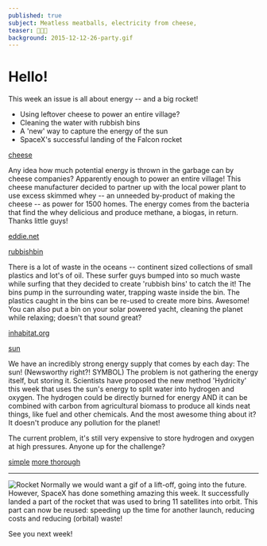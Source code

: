 ```yaml
---
published: true
subject: Meatless meatballs, electricity from cheese,
teaser: 🌲🔋🎊
background: 2015-12-12-26-party.gif  
---
```

# Hello!

This week an issue is all about energy -- and a big rocket!

* Using leftover cheese to power an entire village?
* Cleaning the water with rubbish bins
* A 'new' way to capture the energy of the sun
* SpaceX's successful landing of the Falcon rocket

[cheese](2015-12-25-28-cheese.jpg)

Any idea how much potential energy is thrown in the garbage can by cheese companies? Apparently enough to power an entire village! This cheese manufacturer decided to partner up with the local power plant to use excess skimmed whey -- an unneeded by-product of making the cheese -- as power for 1500 homes.
The energy comes from the bacteria that find the whey delicious and produce methane, a biogas, in return. Thanks little guys!

[eddie.net](http://www.edie.net/news/5/French-power-station-generates-electricity-for-1-500-from-cheese/)

[rubbishbin](2015-12-25-28-bin.jpg)

There is a lot of waste in the oceans -- continent sized collections of small plastics and lot's of oil. These surfer guys bumped into so much waste while surfing that they decided to create 'rubbish bins' to catch the it! The bins pump in the surrounding water, trapping waste inside the bin. The plastics caught in the bins can be re-used to create more bins. Awesome! You can also put a bin on your solar powered yacht, cleaning the planet while relaxing; doesn't that sound great?

[inhabitat.org](http://inhabitat.com/floating-seabin-sucks-up-ocean-waste-including-oil-and-detergents/)

[sun](2015-12-25-28-sun.jpg)

We have an incredibly strong energy supply that comes by each day: The sun! (Newsworthy right?! SYMBOL)
The problem is not gathering the energy itself, but storing it. Scientists have proposed the new method 'Hydricity' this week that uses the sun's energy to split water into hydrogen and oxygen. The hydrogen could be directly burned for energy AND it can be combined with carbon from agricultural biomass to produce all kinds neat things, like fuel and other chemicals. And the most awesome thing about it? It doesn't produce any pollution for the planet!

The current problem, it's still very expensive to store hydrogen and oxygen at high pressures. Anyone up for the challenge?

[simple](http://www.climatecentral.org/news/hydricity-could-boost-renewables-19810)
[more thorough](http://phys.org/news/2015-12-hydricity-concept-solar-energy-power.html)

---

![Rocket](2015-12-12-25-28-rocket.gif)
Normally we would want a gif of a lift-off, going into the future. However, SpaceX has done something amazing this week. It successfully landed a part of the rocket that was used to bring 11 satellites into orbit. This part can now be reused: speeding up the time for another launch, reducing costs and reducing (orbital) waste!

See you next week!
